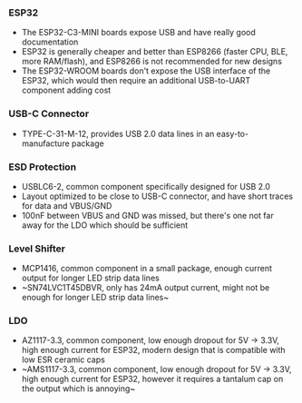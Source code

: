 ### ESP32
* The ESP32-C3-MINI boards expose USB and have really good documentation
* ESP32 is generally cheaper and better than ESP8266 (faster CPU, BLE, more RAM/flash), and ESP8266 is not recommended for new designs
* The ESP32-WROOM boards don't expose the USB interface of the ESP32, which would then require an additional USB-to-UART component adding cost

### USB-C Connector
* TYPE-C-31-M-12, provides USB 2.0 data lines in an easy-to-manufacture package

### ESD Protection
* USBLC6-2, common component specifically designed for USB 2.0
* Layout optimized to be close to USB-C connector, and have short traces for data and VBUS/GND
* 100nF between VBUS and GND was missed, but there's one not far away for the LDO which should be sufficient

### Level Shifter
* MCP1416, common component in a small package, enough current output for longer LED strip data lines
* ~SN74LVC1T45DBVR, only has 24mA output current, might not be enough for longer LED strip data lines~

### LDO
* AZ1117-3.3, common component, low enough dropout for 5V -> 3.3V, high enough current for ESP32, modern design that is compatible with low ESR ceramic caps
* ~AMS1117-3.3, common component, low enough dropout for 5V -> 3.3V, high enough current for ESP32, however it requires a tantalum cap on the output which is annoying~
